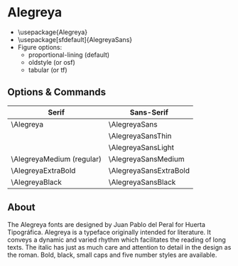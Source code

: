 # Alegreya

+ \usepackage{Alegreya}
+ \usepackage[sfdefault]{AlegreyaSans}
+ Figure options:
  + proportional-lining (default)
  + oldstyle (or osf)
  + tabular (or tf) 


## Options & Commands

| Serif                     | Sans-Serif             |
| ------------------------- | ---------------------- |
| \Alegreya                 | \AlegreyaSans          |
|                           | \AlegreyaSansThin      |
|                           | \AlegreyaSansLight     |
| \AlegreyaMedium (regular) | \AlegreyaSansMedium    |
| \AlegreyaExtraBold        | \AlegreyaSansExtraBold |
| \AlegreyaBlack            | \AlegreyaSansBlack     |


## About
The Alegreya fonts are designed by Juan Pablo del Peral for Huerta Tipográfica. Alegreya is a typeface originally intended for literature. It conveys a dynamic and varied rhythm which facilitates the reading of long texts. The italic has just as much care and attention to detail in the design as the roman. Bold, black, small caps and five number styles are available.

